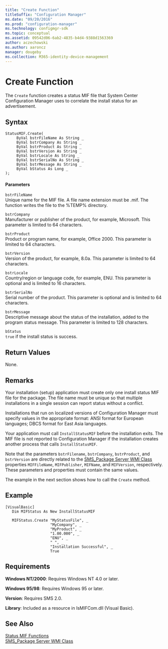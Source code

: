 ```yaml
---
title: "Create Function"
titleSuffix: "Configuration Manager"
ms.date: "09/20/2016"
ms.prod: "configuration-manager"
ms.technology: configmgr-sdk
ms.topic: conceptual
ms.assetid: 09542d06-6ab2-4835-b4d4-9388d1563369
author: aczechowski
ms.author: aaroncz
manager: dougeby
ms.collection: M365-identity-device-management
---
```

# Create Function
The `Create` function creates a status MIF file that System Center Configuration Manager uses to correlate the install status for an advertisement.  

## Syntax  

```  
StatusMIF.Create(  
     ByVal bstrFileName As String _  
     ByVal bstrCompany As String _  
     ByVal bstrProduct As String _  
     ByVal bstrVersion As String _  
     ByVal bstrLocale As String _  
     ByVal bstrSerialNo As String _  
     ByVal bstrMessage As String _  
     ByVal bStatus As Long _  
);  
```  

#### Parameters  
 `bstrFileName`  
 Unique name for the MIF file. A file name extension must be .mif. The function writes the file to the %TEMP% directory.  

 `bstrCompany`  
 Manufacturer or publisher of the product, for example, Microsoft. This parameter is limited to 64 characters.  

 `bstrProduct`  
 Product or program name, for example, Office 2000. This parameter is limited to 64 characters.  

 `bstrVersion`  
 Version of the product, for example, 8.0a. This parameter is limited to 64 characters.  

 `bstrLocale`  
 Country/region or language code, for example, ENU. This parameter is optional and is limited to 16 characters.  

 `bstrSerialNo`  
 Serial number of the product. This parameter is optional and is limited to 64 characters.  

 `bstrMessage`  
 Descriptive message about the status of the installation, added to the program status message. This parameter is limited to 128 characters.  

 `bStatus`  
 `true` if the install status is success.  

## Return Values  
 None.  

## Remarks  
 Your installation (setup) application must create only one install status MIF file for the package. The file name must be unique so that multiple installations in a single session can report status without a conflict.  

 Installations that run on localized versions of Configuration Manager must specify values in the appropriate format: ANSI format for European languages; DBCS format for East Asia languages.  

 Your application must call `InstallStatusMIF` before the installation exits. The MIF file is not reported to Configuration Manager if the installation creates another process that calls `InstallStatusMIF`.  

 Note that the parameters `bstrFilename`, `bstrCompany`, `bstrProduct`, and `bstrVersion` are directly related to the [SMS_Package Server WMI Class](../../../../../develop/reference/core/servers/configure/sms_package-server-wmi-class.md) properties `MIFFileName`, `MIFPublisher`, `MIFName`, and `MIFVersion`, respectively. These parameters and properties must contain the same values.  

 The example in the next section shows how to call the `Create` method.  

## Example  

```  
[VisualBasic]  
   Dim MIFStatus As New InstallStatusMIF  

   MIFStatus.Create "MyStatusFile", _  
                    "MyCompany", _  
                    "MyProduct", _  
                    "1.00.000", _  
                    "ENU", _  
                    " ", _  
                    "Installation Successful", _  
                    True  
```  

## Requirements  
 **Windows NT/2000**: Requires Windows NT 4.0 or later.  

 **Windows 95/98**: Requires Windows 95 or later.  

 **Version**: Requires SMS 2.0.  

 **Library**: Included as a resource in IsMIFCom.dll (Visual Basic).  

## See Also  
 [Status MIF Functions](../../../../../develop/reference/core/servers/manage/status-mif-functions.md)   
 [SMS_Package Server WMI Class](../../../../../develop/reference/core/servers/configure/sms_package-server-wmi-class.md)
